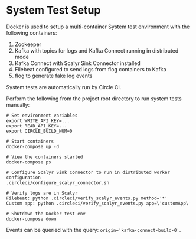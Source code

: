 # System Test Setup
Docker is used to setup a multi-container System test environment with the following containers:
1. Zookeeper
2. Kafka with topics for logs and Kafka Connect running in distributed mode
3. Kafka Connect with Scalyr Sink Connector installed
4. Filebeat configured to send logs from flog containers to Kafka
5. flog to generate fake log events

System tests are automatically run by Circle CI.

Perform the following from the project root directory to run system tests manually:

```
# Set environment variables
export WRITE_API_KEY=...
export READ_API_KEY=...
export CIRCLE_BUILD_NUM=0

# Start containers
docker-compose up -d

# View the containers started
docker-compose ps

# Configure Scalyr Sink Connector to run in distributed worker configuration
.circleci/configure_scalyr_connector.sh
 
# Verify logs are in Scalyr
Filebeat: python .circleci/verify_scalyr_events.py method='*'
Custom app: python .circleci/verify_scalyr_events.py app=\'customApp\'

# Shutdown the Docker test env
docker-compose down
```

Events can be queried with the query: `origin='kafka-connect-build-0'`.
